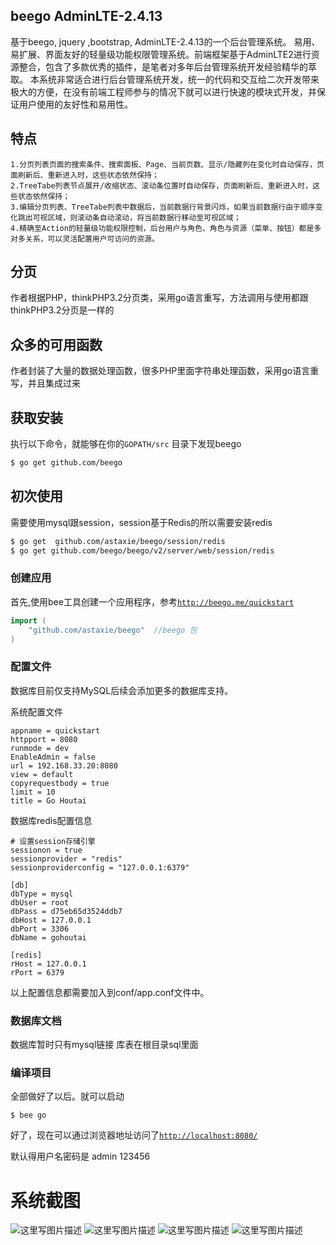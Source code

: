 ## beego AdminLTE-2.4.13

基于beego, jquery ,bootstrap, AdminLTE-2.4.13的一个后台管理系统。
易用、易扩展、界面友好的轻量级功能权限管理系统。前端框架基于AdminLTE2进行资源整合，包含了多款优秀的插件，是笔者对多年后台管理系统开发经验精华的萃取。 本系统非常适合进行后台管理系统开发，统一的代码和交互给二次开发带来极大的方便，在没有前端工程师参与的情况下就可以进行快速的模块式开发，并保证用户使用的友好性和易用性。

## 特点
```
1.分页列表页面的搜索条件、搜索面板、Page、当前页数、显示/隐藏列在变化时自动保存，页面刷新后、重新进入时，这些状态依然保持；
2.TreeTabe列表节点展开/收缩状态、滚动条位置时自动保存，页面刷新后、重新进入时，这些状态依然保持；
3.编辑分页列表、TreeTabe列表中数据后，当前数据行背景闪烁，如果当前数据行由于顺序变化跳出可视区域，则滚动条自动滚动，将当前数据行移动至可视区域；
4.精确至Action的轻量级功能权限控制，后台用户与角色、角色与资源（菜单、按钮）都是多对多关系，可以灵活配置用户可访问的资源。
```
## 分页
作者根据PHP，thinkPHP3.2分页类，采用go语言重写，方法调用与使用都跟thinkPHP3.2分页是一样的
## 众多的可用函数
作者封装了大量的数据处理函数，很多PHP里面字符串处理函数，采用go语言重写，并且集成过来
## 获取安装

执行以下命令，就能够在你的`GOPATH/src` 目录下发现beego
```bash
$ go get github.com/beego
```

## 初次使用
需要使用mysql跟session，session基于Redis的所以需要安装redis
```bash
$ go get  github.com/astaxie/beego/session/redis
$ go get github.com/beego/beego/v2/server/web/session/redis
```
### 创建应用
首先,使用bee工具创建一个应用程序，参考[`http://beego.me/quickstart`](beego的入门)

```go
import (
	"github.com/astaxie/beego"  //beego 包
)
```
### 配置文件

数据库目前仅支持MySQL后续会添加更多的数据库支持。

系统配置文件
```
appname = quickstart
httpport = 8080
runmode = dev
EnableAdmin = false
url = 192.168.33.20:8080
view = default
copyrequestbody = true
limit = 10
title = Go Houtai
```
数据库redis配置信息
```
# 设置session存储引擎
sessionon = true
sessionprovider = "redis"
sessionproviderconfig = "127.0.0.1:6379"

[db]
dbType = mysql
dbUser = root
dbPass = d75eb65d3524ddb7
dbHost = 127.0.0.1
dbPort = 3306
dbName = gohoutai

[redis]
rHost = 127.0.0.1
rPort = 6379
```
以上配置信息都需要加入到conf/app.conf文件中。

### 数据库文档
数据库暂时只有mysql链接
库表在根目录sql里面

### 编译项目

全部做好了以后。就可以启动
```
$ bee go
```
好了，现在可以通过浏览器地址访问了[`http://localhost:8080/`](http://localhost:8080/)

默认得用户名密码是
admin 123456

# 系统截图

![这里写图片描述](http://img.blog.csdn.net/20171219211607394?watermark/2/text/aHR0cDovL2Jsb2cuY3Nkbi5uZXQvbGh0emJqMTI=/font/5a6L5L2T/fontsize/400/fill/I0JBQkFCMA==/dissolve/70/gravity/SouthEast)
![这里写图片描述](http://img.blog.csdn.net/20171219211617294?watermark/2/text/aHR0cDovL2Jsb2cuY3Nkbi5uZXQvbGh0emJqMTI=/font/5a6L5L2T/fontsize/400/fill/I0JBQkFCMA==/dissolve/70/gravity/SouthEast)
![这里写图片描述](http://img.blog.csdn.net/20171219211631456?watermark/2/text/aHR0cDovL2Jsb2cuY3Nkbi5uZXQvbGh0emJqMTI=/font/5a6L5L2T/fontsize/400/fill/I0JBQkFCMA==/dissolve/70/gravity/SouthEast)
![这里写图片描述](http://img.blog.csdn.net/20171219222006504?watermark/2/text/aHR0cDovL2Jsb2cuY3Nkbi5uZXQvbGh0emJqMTI=/font/5a6L5L2T/fontsize/400/fill/I0JBQkFCMA==/dissolve/70/gravity/SouthEast)
